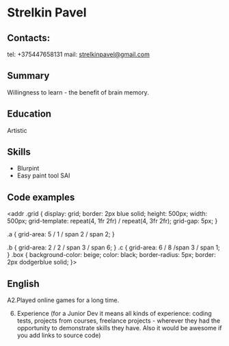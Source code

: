 # Strelkin Pavel
## Contacts:
tel: +375447658131 mail: strelkinpavel@gmail.com
## Summary
Willingness to learn - the benefit of brain memory.
## Education
Artistic
## Skills
* Blurpint 
* Easy paint tool SAI
## Code examples
 <addr .grid {
  display: grid;
  border: 2px blue solid;
  height: 500px;
  width: 500px;
  grid-template: repeat(4, 1fr 2fr) / repeat(4, 3fr 2fr);
  grid-gap: 5px;
}

.a {
  grid-area: 5 / 1 / span 2 / span 2;
}

.b {
  grid-area: 2 / 2 / span 3 / span 6;
}
.c {
  grid-area: 6 / 8 /span 3 / span 1;
}
.box {
  background-color: beige;
  color: black;
  border-radius: 5px;
  border: 2px dodgerblue solid;
}>
## English
A2.Played online games for a long time.





6. Experience (for a Junior Dev it means all kinds of experience: coding tests, projects from courses,
freelance projects - wherever they had the opportunity to demonstrate skills they have.
Also it would be awesome if you add links to source code)
